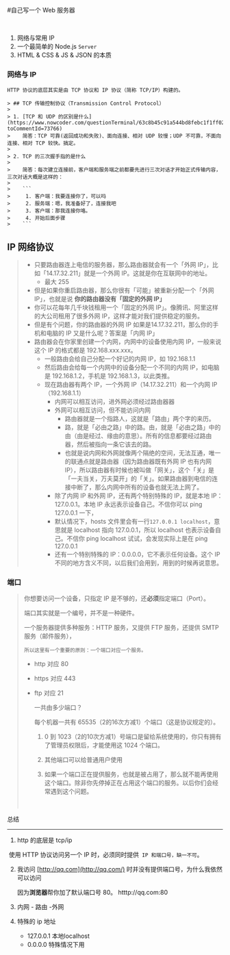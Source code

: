 #自己写一个 Web 服务器

​	

1. 网络与常用 IP
2. 一个最简单的 Node.js `Server`
3. HTML & CSS & JS & JSON 的本质



### 网络与 IP

​	`HTTP 协议的底层其实是由 TCP 协议和 IP 协议（简称 TCP/IP）构建的。			`

	> ## TCP 传输控制协议（Transmission Control Protocol）
	>
	> 1. [TCP 和 UDP 的区别是什么](https://www.nowcoder.com/questionTerminal/63c8b45c91a544bd8febc1f1ff02e3b5?toCommentId=73766)
	>    简答：TCP 可靠(返回成功和失败)、面向连接、相对 UDP 较慢；UDP 不可靠，不面向连接、相对 TCP 较快。搞定。
	>
	> 2. TCP 的三次握手指的是什么
	>
	>    简答：每次建立连接前，客户端和服务端之前都要先进行三次对话才开始正式传输内容，三次对话大概是这样的：
	>
	>    ```
	>     1. 客户端：我要连接你了，可以吗
	>     2. 服务端：嗯，我准备好了，连接我吧
	>     3. 客户端：那我连接你咯。
	>     4. 开始后面步骤
	>    ```

## IP 网络协议

> - 只要路由器连上电信的服务器，那么路由器就会有一个「外网 IP」，比如「14.17.32.211」就是一个外网 IP。这就是你在互联网中的地址。
>   - 最大 255
> - 但是如果你重启路由器，那么你很有「可能」被重新分配一个「外网 IP」，也就是说 **你的路由器没有「固定的外网 IP」**
> - 你可以花每年几千块钱租用一个「固定的外网 IP」。像腾讯、阿里这样的大公司租用了很多外网 IP，这样才能对我们提供稳定的服务。
> - 但是有个问题，你的路由器的外网 IP 如果是14.17.32.211，那么你的手机和电脑的 IP 又是什么呢？答案是「内网 IP」
> - 路由器会在你家里创建一个内网，内网中的设备使用内网 IP，一般来说这个 IP 的格式都是 192.168.xxx.xxx。
>   - 一般路由会给自己分配一个好记的内网 IP，如 192.168.1.1
>   - 然后路由会给每一个内网中的设备分配一个不同的内网 IP，如电脑是 192.168.1.2，手机是 192.168.1.3，以此类推。
>   - 现在路由器有两个 IP，一个外网 IP（14.17.32.211）和一个内网 IP（192.168.1.1）
>     - 内网可以相互访问，进外网必须经过路由器器
>     - 外网可以相互访问，但不能访问内网
>       - 路由器就是一个指路人，这就是「路由」两个字的来历。
>       - 路，就是「必由之路」中的路。由，就是「必由之路」中的由（由是经过、缘由的意思）。所有的信息都要经过路由器，然后被指向一条它该去的路。
>       - 也就是说内网和外网就像两个隔绝的空间，无法互通，唯一的联通点就是路由器（因为路由器既有外网 IP 也有内网 IP），所以路由器有时候也被叫做「网关」，这个「关」是「一夫当关，万夫莫开」的「关」。如果路由器到电信的连接中断了，那么内网中所有的设备也就无法上网了。
>     - 除了内网 IP 和外网 IP，还有两个特别特殊的 IP，就是本地 IP：127.0.0.1。本地 IP 永远表示设备自己。不信你可以 ping 127.0.0.1 一下，
>     - 默认情况下，hosts 文件里会有一行`127.0.0.1 localhost`，意思就是 localhost 指向 127.0.0.1，所以 localhost 也表示设备自己。不信你 ping localhost 试试，会发现实际上是在 ping 127.0.0.1
>     - 还有一个特别特殊的 IP：0.0.0.0，它不表示任何设备。这个 IP 不同的地方含义不同，以后我们会用到，用到的时候再说意思。

### 端口

> 你想要访问一个设备，只指定 IP 是不够的，还**必须**指定端口（Port）。
>
> 端口其实就是一个编号，并不是一种硬件。
>
> 一个服务器提供多种服务：HTTP 服务，又提供 FTP 服务，还提供 SMTP 服务（邮件服务），
>
> `所以这里有一个重要的原则：一个端口对应一个服务。`
>
>  - http 对应 80
>
>  - https 对应 443
>
>  - ftp 对应 21
>
>    
>
>    一共由多少端口？
>
>    每个机器一共有 65535（2的16次方减1）个端口（这是协议规定的）。
>
>    1. 0 到 1023（2的10次方减1）号端口是留给系统使用的，你只有拥有了管理员权限后，才能使用这 1024 个端口。
>
>    2. 其他端口可以给普通用户使用
>
>    3. 如果一个端口正在提供服务，也就是被占用了，那么就不能再使用这个端口。除非你先停掉正在占用这个端口的服务。以后你们会经常遇到这个问题。
>
>       
>
>    ​    

总结

---------

1. http 的底层是 tcp/ip    

​           使用 HTTP 协议访问另一个 IP 时，必须同时提供` IP 和端口号，缺一不可`。

2. 我访问 [http://qq.com](http://qq.com/) 时并没有提供端口号，为什么我依然可以访问

   因为**浏览器**帮你加了默认端口号 80。 htttp://qq.com:80	

3. 内网  - 路由 -外网

4. 特殊的 ip 地址

    - 127.0.0.1   本地localhost
    - 0.0.0.0   特殊情况下用